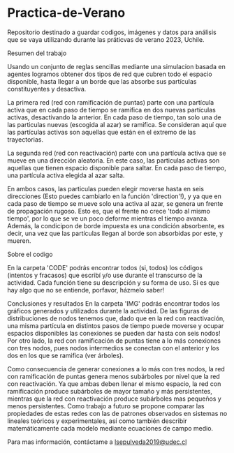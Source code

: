 # Practica-de-Verano

Repositorio destinado a guardar codigos, imágenes y datos para análisis que se vaya utilizando durante las práticvas de verano 2023, Uchile. 

Resumen del trabajo 

Usando un conjunto de reglas sencillas mediante una simulacion basada en agentes logramos obtener dos tipos de red que cubren todo el espacio disponible, hasta llegar a un borde que las absorbe sus partículas constituyentes y desactiva. 

La primera red (red con ramificación de puntas) parte con una partícula activa que en cada paso de tiempo se ramifica  en dos nuevas partículas activas, desactivando la anterior. En cada paso de tiempo, tan solo una de las particulas nuevas (escogida al azar) se ramifica. Se consideran aquí que las partículas activas son aquellas que están en el extremo de las trayectorias. 

La segunda red (red con reactivación) parte con una partícula activa que se mueve en una dirección aleatoria. En este caso, las particulas activas son aquellas que tienen espacio disponible para saltar. En cada paso de tiempo, una partícula activa elegida al azar salta. 

En ambos casos, las particulas pueden elegir moverse hasta en seis direcciones (Esto puedes cambiarlo en la función 'direction'!), y ya que en cada paso de tiempo se mueve solo una activa al azar, se genera un frente de propagación rugoso. Esto es, que el frente no crece 'todo al mismo tiempo', por lo que se ve un poco deforme mientras el tiempo avanza. Además, la condicipon de borde impuesta es una condición absorbente, es decir, una vez que las partículas llegan al borde son absorbidas por este, y mueren. 

Sobre el codigo 

En la carpeta 'CODE' podrás encontrar todos (si, todos) los códigos (intentos y fracasos) que escribí y/o use durante el transcurso de la actividad. Cada función tiene su descripción y su forma de uso. Si es que hay algo que no se entiende, porfavor, házmelo saber! 

Conclusiones y resultados
En la carpeta 'IMG' podrás encontrar todos los gráficos generados y utilizados durante la actividad.  De las figuras de distribuciones de nodos tenemos que, dado que en la red con reactivación, una misma partícula en distintos pasos de tiempo puede moverse y ocupar espacios disponibles las conexiones se pueden dar hasta con seis nodos! Por otro lado, la red con ramificación de puntas tiene a lo más conexiones con tres nodos, pues nodos intermedios se conectan con el anterior y los dos en los que se ramifica (ver árboles). 

Como consecuencia de generar conexiones a lo más con tres nodos, la red con ramificación de puntas genera menos subárboles por nivel que la red con
reactivación. Ya que ambas deben llenar el mismo espacio, la red con ramificación produce subárboles de mayor tamaño y más persistentes, mientras que la red con
reactivación produce subárboles mas pequeños y menos persistentes.
Como trabajo a futuro se propone comparar las propiedades de estas redes con las de patrones observados en sistemas no lineales teóricos y experimentales, así como
también describir matemáticamente cada modelo mediante ecuaciones de campo medio.

Para mas información, contáctame a lsepulveda2019@udec.cl
